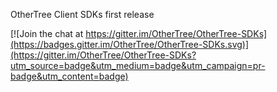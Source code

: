 OtherTree Client SDKs first release


[![Join the chat at https://gitter.im/OtherTree/OtherTree-SDKs](https://badges.gitter.im/OtherTree/OtherTree-SDKs.svg)](https://gitter.im/OtherTree/OtherTree-SDKs?utm_source=badge&utm_medium=badge&utm_campaign=pr-badge&utm_content=badge)